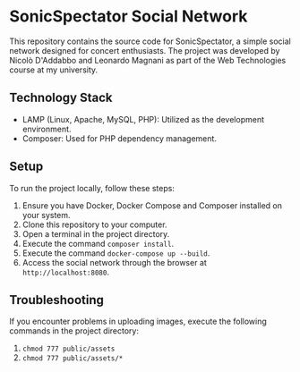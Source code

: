 # SonicSpectator Social Network

This repository contains the source code for SonicSpectator, a simple social network designed for concert enthusiasts.
The project was developed by Nicolò D'Addabbo and Leonardo Magnani as part of the Web Technologies course at my university.

## Technology Stack
  - LAMP (Linux, Apache, MySQL, PHP): Utilized as the development environment.
  - Composer: Used for PHP dependency management.

## Setup

To run the project locally, follow these steps:

  1. Ensure you have Docker, Docker Compose and Composer installed on your system.
  2. Clone this repository to your computer.
  3. Open a terminal in the project directory.
  4. Execute the command `composer install`.
  5. Execute the command `docker-compose up --build`.
  6. Access the social network through the browser at `http://localhost:8080`.

## Troubleshooting

If you encounter problems in uploading images, execute the following commands in the project directory: 
  1. `chmod 777 public/assets`
  2. `chmod 777 public/assets/*`
